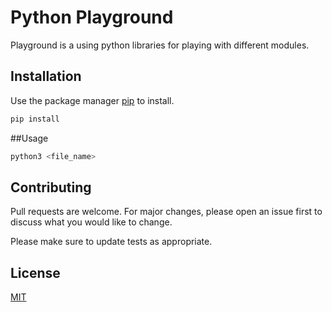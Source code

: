 # Python Playground

Playground is a using python libraries for playing with different modules.

## Installation

Use the package manager [pip](https://pip.pypa.io/en/stable/) to install.

```bash
pip install
```

##Usage
```bash
python3 <file_name>
```


## Contributing
Pull requests are welcome. For major changes, please open an issue first to discuss what you would like to change.

Please make sure to update tests as appropriate.

## License
[MIT](https://choosealicense.com/licenses/mit/)
